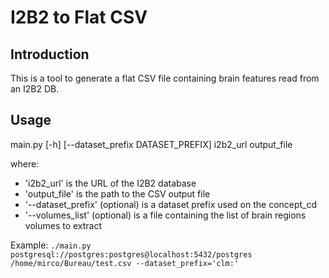 # I2B2 to Flat CSV

## Introduction

This is a tool to generate a flat CSV file containing brain features read from an I2B2 DB.

## Usage

main.py [-h] [--dataset_prefix DATASET_PREFIX] i2b2_url output_file

where:
  * 'i2b2_url' is the URL of the I2B2 database
  * 'output_file' is the path to the CSV output file
  * '--dataset_prefix' (optional) is a dataset prefix used on the concept_cd
  * '--volumes_list' (optional) is a file containing the list of brain regions volumes to extract

Example: `./main.py postgresql://postgres:postgres@localhost:5432/postgres /home/mirco/Bureau/test.csv --dataset_prefix='clm:'`
